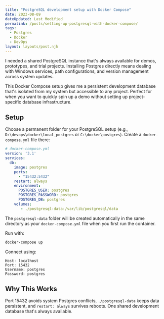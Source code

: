 ```yaml
---
title: "PostgreSQL development setup with Docker Compose"
date: 2023-08-09
dateUpdated: Last Modified
permalink: /posts/setting-up-postgresql-with-docker-compose/
tags:
  - Postgres
  - Docker
  - DevOps
layout: layouts/post.njk
---
```


I needed a shared PostgreSQL instance that's always available for demos, prototypes, and trial projects. Installing Postgres directly means dealing with Windows services, path configurations, and version management across system updates.

This Docker Compose setup gives me a persistent development database that's isolated from my system but accessible to any project. Perfect for when you want to quickly spin up a demo without setting up project-specific database infrastructure.

## Setup

Choose a permanent folder for your PostgreSQL setup (e.g., `D:\devops\docker\local_postgres` or `C:\docker\postgres`). Create a `docker-compose.yml` file there:

```yml
# docker-compose.yml
version: '3.1'
services:
  db:
    image: postgres
    ports:
      - "15432:5432"
    restart: always
    environment:
      POSTGRES_USER: postgres
      POSTGRES_PASSWORD: postgres
      POSTGRES_DB: postgres
    volumes:
       - ./postgresql-data:/var/lib/postgresql/data
```

The `postgresql-data` folder will be created automatically in the same directory as your `docker-compose.yml` file when you first run the container.

Run with:

```bash
docker-compose up
```

Connect using:

```plaintext
Host: localhost
Port: 15432
Username: postgres
Password: postgres
```

## Why This Works

Port 15432 avoids system Postgres conflicts, `./postgresql-data` keeps data persistent, and `restart: always` survives reboots. One shared development database that's always available.
